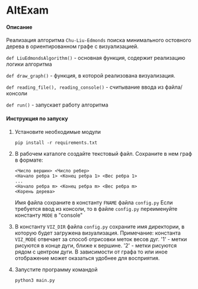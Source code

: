 # AltExam
#### Описание

Реализация алгоритма ```Chu-Liu-Edmonds``` поиска минимального остовного дерева в ориентированном графе с визуализацией.

```def LiuEdmondsAlgorithm()``` - основная функция, содержит реализацию логики алгоритма

```def draw_graph()``` - функция, в которой реализована визуализация.

```def reading_file(), reading_console()``` - считывание ввода из файла/консоли

```def run()``` - запускает работу алгоритма

#### Инструкция по запуску
1. Установите необходимые модули
   
   ```pip install -r requirements.txt```
2. В рабочем каталоге создайте текстовый файл. Сохраните в нем граф в формате:

   ```
   <Число вершин> <Число ребер>
   <Начало ребра 1> <Конец ребра 1> <Вес ребра 1>
   ...
   <Начало ребра m> <Конец ребра m> <Вес ребра m>
   <Корень дерева>
   ```

   Имя файла сохраните в константу ```FNAME``` файла ```config.py```
   Если требуется ввод из консоли, то в файле ```config.py``` переименуйте константу ```MODE``` в "console"
4. В константу ```VIZ_DIR``` файла ```config.py``` сохраните имя директории, в которую будет загружена визуализация. Примечание: константа ```VIZ_MODE``` отвечает за способ отрисовки меток весов дуг.
   '1' - метки рисуются в конце дуги, ближе к вершине.
   '2' - метки рисуются рядом с центром дуги.
   В зависимости от графа то или иное отображение может оказаться удобнее для восприятия.
   
5. Запустите программу командой
   
   ```python3 main.py```
   
   
